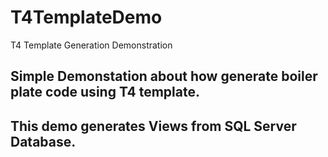 # T4TemplateDemo
T4 Template Generation Demonstration

## Simple Demonstation about how generate boiler plate code using T4 template.
## This demo generates Views from SQL Server Database.
